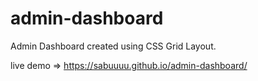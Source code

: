 # admin-dashboard
Admin Dashboard created using CSS Grid Layout.


live demo => https://sabuuuu.github.io/admin-dashboard/
